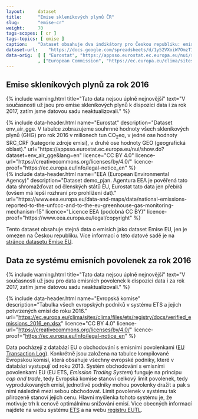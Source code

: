 ```yaml
---
layout:     dataset
title:      "Emise skleníkových plynů ČR"
slug:       "emise-cr"
weight:     70
tags-scopes: [ cr ]
tags-topics: [ emise ]
caption:    "Dataset obsahuje dva indikátory pro Českou republiku: emise skleníkových plynů (CO<sub>2</sub>, N<sub>2</sub>O, CH<sub>4</sub>, HFC, PFC, SF<sub>6</sub>, NF<sub>3</sub> a přepočet na CO<sub>2</sub>eq) za rok 2016 a data ze systému emisních povolenek za rok 2016."
dataset-url:    "https://docs.google.com/spreadsheets/d/1y52VXoiW7OmzT1sm1UQeT0XhZTuKge1962A4pjFmqzg/edit?usp=sharing"
data-orig:  [ [ "Eurostat", "https://appsso.eurostat.ec.europa.eu/nui/show.do?dataset=env_air_gge&lang=en" ]
            , ["European Commission", "https://ec.europa.eu/clima/sites/clima/files/ets/registry/docs/verified_emissions_2016_en.xlsx" ] ]
---
```

<div class="section"><div class="container" markdown="1">

## Emise skleníkových plynů za rok 2016

{% include warning.html
    title="Tato data nejsou úplně nejnovější"
    text="V současnosti už jsou pro emise skleníkových plynů k dispozici data i za rok 2017, zatím jsme datovou sadu neaktualizovali."
%}

<div class="row"><div class="col-md-6">
{% include data-header.html
    name="Eurostat"
    description="Dataset env_air_gge. V tabulce zobrazujeme souhrnné hodnoty všech skleníkových plynů (GHG) pro rok 2016 v milionech tun CO<sub>2</sub>eq, v jedné ose hodnoty SRC_CRF (kategorie zdroje emisí), v druhé ose hodnoty GEO (geografická oblast)."
    url="https://appsso.eurostat.ec.europa.eu/nui/show.do?dataset=env_air_gge&lang=en"
    licence="CC BY 4.0"
    licence-url="https://creativecommons.org/licenses/by/4.0/"
    licence-proof="https://ec.europa.eu/info/legal-notice_en"
%}
</div><div class="col-md-6">
{% include data-header.html
    name="EEA (European Environmental Agency)"
    description="Dataset demo_pjan. Agentura EEA je pověřená tato data shromažďovat od členských států EU, Eurostat tato data jen přebírá (ovšem má lepší rozhraní pro prohlížení dat)."
    url="https://www.eea.europa.eu/data-and-maps/data/national-emissions-reported-to-the-unfccc-and-to-the-eu-greenhouse-gas-monitoring-mechanism-15"
    licence="Licence EEA (podobná CC BY)"
    licence-proof="https://www.eea.europa.eu/legal/copyright"
%}
</div></div>

Tento dataset obsahuje stejná data o emisích jako dataset Emise EU, jen je omezen na Českou republiku. Více informací o této datové sadě je na [stránce datasetu Emise EU](emise-eu).

</div></div>
<div class="section"><div class="container" markdown="1">

## Data ze systému emisních povolenek za rok 2016

{% include warning.html
    title="Tato data nejsou úplně nejnovější"
    text="V současnosti už jsou pro data emisních povolenek k dispozici data i za rok 2017, zatím jsme datovou sadu neaktualizovali."
%}

{% include data-header.html
    name="Evropská komise"
    description="Tabulka všech evropských podniků v systému ETS a jejich potvrzených emisí do roku 2016."
    url="https://ec.europa.eu/clima/sites/clima/files/ets/registry/docs/verified_emissions_2016_en.xlsx"
    licence="CC BY 4.0"
    licence-url="https://creativecommons.org/licenses/by/4.0/"
    licence-proof="https://ec.europa.eu/info/legal-notice_en"
%}

Data pocházejí z databází EU o obchodování s emisními povolenkami ([EU Transaction Log](https://ec.europa.eu/clima/ets/oha.do?languageCode=en)). Konkrétně jsou založena na tabulce kompilované Evropskou komisí, která obsahuje všechny evropské podniky, které v databázi vystupují od roku 2013. Systém obchodování s emisními povolenkami EU (EU ETS, _Emission Trading System_) funguje na principu _cap and trade_, tedy Evropská komise stanoví celkový limit povolenek, tedy vyprodukovaných emisí, jednotlivé podniky mohou povolenky dražit a pak s nimi následně mezi sebou obchodovat. Limit povolenek v systému tak přirozeně stanoví jejich cenu. Hlavní myšlenka tohoto systému je, že motivuje trh k cenově optimálnímu snižování emisí. Více obecných informací najdete na webu systému [ETS](https://ec.europa.eu/clima/policies/ets_en) a na webu [registru EUTL](https://ec.europa.eu/clima/policies/ets/registry_en).

</div></div>
